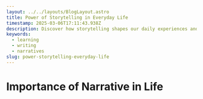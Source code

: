 ```yaml
---
layout: ../../layouts/BlogLayout.astro
title: Power of Storytelling in Everyday Life
timestamp: 2025-03-06T17:11:43.938Z
description: Discover how storytelling shapes our daily experiences and enhances communication in everyday life.
keywords:
  - learning
  - writing
  - narratives
slug: power-storytelling-everyday-life
---
```


# Importance of Narrative in Life
